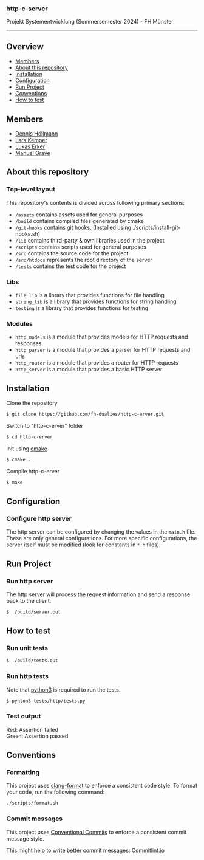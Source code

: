 <h3>http-c-server</h3>
<p>Projekt Systementwicklung (Sommersemester 2024) - FH Münster</p>

---

## Overview

- [Members](https://github.com/fh-dualies/http-c-erver#members)
- [About this repository](https://github.com/fh-dualies/http-c-erver#about-this-repository)
- [Installation](https://github.com/fh-dualies/http-c-erver#installation)
- [Configuration](https://github.com/fh-dualies/http-c-erver#configuration)
- [Run Project](https://github.com/fh-dualies/http-c-erver#run-project)
- [Conventions](https://github.com/fh-dualies/http-c-erver#conventions)
- [How to test](https://github.com/fh-dualies/http-c-erver#how-to-test)

## Members

- [Dennis Höllmann](https://git.fh-muenster.de/dh687982)
- [Lars Kemper](https://git.fh-muenster.de/lk297162)
- [Lukas Erker](https://git.fh-muenster.de/le009249)
- [Manuel Grave](https://git.fh-muenster.de/mg573007)

## About this repository

### Top-level layout

This repository's contents is divided across following primary sections:

- `/assets` contains assets used for general purposes
- `/build` contains compiled files generated by cmake
- `/git-hooks` contains git hooks. (Installed using ./scripts/install-git-hooks.sh)
- `/lib` contains third-party & own libraries used in the project
- `/scripts` contains scripts used for general purposes
- `/src` contains the source code for the project
- `/src/htdocs` represents the root directory of the server
- `/tests` contains the test code for the project

### Libs

- `file_lib` is a library that provides functions for file handling
- `string_lib` is a library that provides functions for string handling
- `testing` is a library that provides functions for testing

### Modules

- `http_models` is a module that provides models for HTTP requests and responses
- `http_parser` is a module that provides a parser for HTTP requests and urls
- `http_router` is a module that provides a router for HTTP requests
- `http_server` is a module that provides a basic HTTP server

## Installation

Clone the repository

```sh
$ git clone https://github.com/fh-dualies/http-c-erver.git
```

Switch to "http-c-erver" folder

```sh
$ cd http-c-erver
```

Init using [cmake](https://cmake.org/)

```sh
$ cmake .
```

Compile http-c-erver

```sh
$ make
```

## Configuration

### Configure http server

The http server can be configured by changing the values in the `main.h` file. These are only general configurations. 
For more specific configurations, the server itself must be modified (look for constants in `*.h` files).

## Run Project

### Run http server

The http server will process the request information and send a response back to the client.

```sh
$ ./build/server.out
```

## How to test

### Run unit tests

```sh
$ ./build/tests.out
```

### Run http tests

Note that [python3](https://www.python.org/downloads/) is required to run the tests.

```sh
$ pyhton3 tests/http/tests.py
```

### Test output

Red: Assertion failed  
Green: Assertion passed

## Conventions

### Formatting

This project uses [clang-format](https://clang.llvm.org/docs/ClangFormat.html) to enforce a consistent code style. 
To format your code, run the following command:

```sh
./scripts/format.sh
```

### Commit messages

This project uses [Conventional Commits](https://www.conventionalcommits.org/en/v1.0.0/) to enforce a consistent commit message style.

This might help to write better commit messages: [Commitlint.io](https://commitlint.io/)
